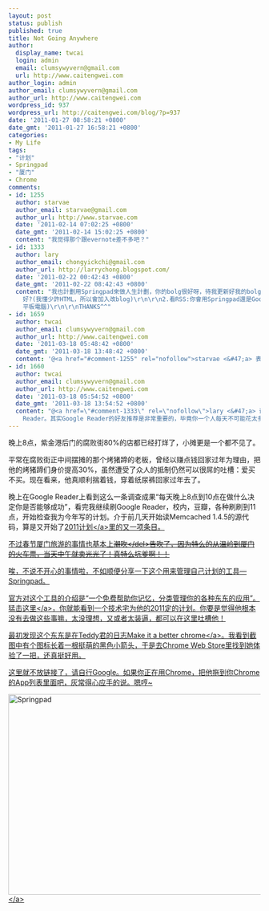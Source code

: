 ```yaml
---
layout: post
status: publish
published: true
title: Not Going Anywhere
author:
  display_name: twcai
  login: admin
  email: clumsywyvern@gmail.com
  url: http://www.caitengwei.com
author_login: admin
author_email: clumsywyvern@gmail.com
author_url: http://www.caitengwei.com
wordpress_id: 937
wordpress_url: http://caitengwei.com/blog/?p=937
date: '2011-01-27 08:58:21 +0800'
date_gmt: '2011-01-27 16:58:21 +0800'
categories:
- My Life
tags:
- "计划"
- Springpad
- "厦门"
- Chrome
comments:
- id: 1255
  author: starvae
  author_email: starvae@gmail.com
  author_url: http://www.starvae.com
  date: '2011-02-14 07:02:25 +0800'
  date_gmt: '2011-02-14 15:02:25 +0800'
  content: "我觉得那个跟evernote差不多吧？"
- id: 1333
  author: lary
  author_email: chongyickchi@gmail.com
  author_url: http://larrychong.blogspot.com/
  date: '2011-02-22 00:42:43 +0800'
  date_gmt: '2011-02-22 08:42:43 +0800'
  content: "我也計劃用Springpad來做人生計劃，你的bolg很好呀，待我更新好我的bolg後給你指教、、^^\r\n\r\n另請教:\r\n1.寫blog:用blogger.com還是wordpress
    好?(我懂少許HTML，所以會加入改blog)\r\n\r\n2.看RSS:你會用Springpad還是Google Reader好?(我用android
    平板電腦)\r\n\r\nTHANKS^^"
- id: 1659
  author: twcai
  author_email: clumsywyvern@gmail.com
  author_url: http://www.caitengwei.com
  date: '2011-03-18 05:48:42 +0800'
  date_gmt: '2011-03-18 13:48:42 +0800'
  content: '@<a href="#comment-1255" rel="nofollow">starvae <&#47;a> 表示没用过evernote'
- id: 1660
  author: twcai
  author_email: clumsywyvern@gmail.com
  author_url: http://www.caitengwei.com
  date: '2011-03-18 05:54:52 +0800'
  date_gmt: '2011-03-18 13:54:52 +0800'
  content: "@<a href=\"#comment-1333\" rel=\"nofollow\">lary <&#47;a> 谢谢。\r\n\r\n写博客的话，Wordpress自由度更高吧，比较耐玩。而且，中国大陆不能用blogger，囧。\r\n\r\n看RSS，当然是Google
    Reader。其实Google Reader的好友推荐是非常重要的，毕竟你一个人每天不可能花太多时间去当天所有的资讯。所以在Google Reader上加一群品味相近的好友，可以帮你筛选出你爱读又有趣的文章啊，节省很多时间啊。"
---
```

<p>晚上8点，紫金港后门的腐败街80%的店都已经打烊了，小摊更是一个都不见了。</p>
<p>平常在腐败街正中间摆摊的那个烤猪蹄的老板，曾经以赚点钱回家过年为理由，把他的烤猪蹄们身价提高30%，虽然遭受了众人的抵制仍然可以很屌的吐槽：爱买不买。现在看来，他真顺利揣着钱，穿着纸尿裤回家过年去了。</p>
<p>晚上在Google Reader上看到这么一条调查成果&ldquo;每天晚上8点到10点在做什么决定你是否能够成功&rdquo;，看完我继续刷Google Reader，校内，豆瓣，各种刷刷到11点，开始检查我为今年写的计划。介于前几天开始读Memcached 1.4.5的源代码，算是又开始了<a href=".&#47;my-life&#47;mmie&#47;">2011计划<&#47;a>里的又一项条目。</p>
<p>不过春节厦门旅游的事情也基本上<del datetime="2011-01-27T16:40:26+00:00">潮吹<&#47;del>告吹了，因为特么的从温岭到厦门的火车票，当天中午就卖光光了！真特么坑爹啊！！</p>
<p>唉，不说不开心的事情啦，不如顺便分享一下这个用来管理自己计划的工具&mdash;Springpad。</p>
<p>官方对这个工具的介绍是&ldquo;一个免费帮助你记忆，分类管理你的各种东东的应用&rdquo;。猛击<a href="http:&#47;&#47;sprng.me&#47;9ksh9">这里<&#47;a>，你就能看到一个技术宅为他的2011定的计划。你要是觉得他根本没有去做这些事嘛，太没理想，又或者太装逼，都可以在这里吐槽他！</p>
<p>最初发现这个东东是在Teddy君的日志<a href="http:&#47;&#47;ganlu.name&#47;blog&#47;archives&#47;make-it-a-better-chrome">Make it a better chrome<&#47;a>。我看到截图中有个图标长着一根挺萌的黑色小箭头，于是去Chrome Web Store里找到她体验了一把，还真挺好用。</p>
<p>这里就不放链接了，请自行Google。如果你正在用Chrome，把他拖到你Chrome的App列表里面吧，灰常得心应手的说。嗯哼~</p>
<p><a href="http:&#47;&#47;caitengwei.com&#47;blog&#47;wp-content&#47;uploads&#47;2011&#47;01&#47;springpad.png"><img alt="Springpad " src="http:&#47;&#47;caitengwei.com&#47;blog&#47;wp-content&#47;uploads&#47;2011&#47;01&#47;springpad.png" title="springpad" width="640" height="400" &#47;><&#47;a></p>
